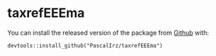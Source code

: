 # taxrefEEEma

You can install the released version of the package from [Github](https://github.com/PascalIrz/taxrefEEEma) with:

    devtools::install_github("PascalIrz/taxrefEEEma")
